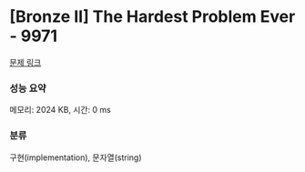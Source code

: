 # [Bronze II] The Hardest Problem Ever - 9971 

[문제 링크](https://www.acmicpc.net/problem/9971) 

### 성능 요약

메모리: 2024 KB, 시간: 0 ms

### 분류

구현(implementation), 문자열(string)


